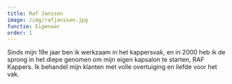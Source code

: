 ```yaml
---
title: Raf Janssen
image: /img/rafjanssen.jpg
functie: Eigenaar
order: 1
---
```



Sinds mijn 19e jaar ben ik werkzaam in het kappersvak, en in 2000 heb ik de sprong in het diepe genomen om mijn eigen kapsalon te starten, RAF Kappers. Ik behandel mijn klanten met volle overtuiging en liefde voor het vak.